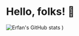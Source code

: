 # Hello, folks! 👋

![Erfan's GitHub stats](https://github-readme-stats.vercel.app/api?username=erfanghorbanee&show_icons=true&theme=radical)
)

<!--
**erfanghorbanee/erfanghorbanee** is a ✨ _special_ ✨ repository because its `README.md` (this file) appears on your GitHub profile.

Here are some ideas to get you started:

- 🔭 I’m currently working on ...
- 🌱 I’m currently learning ...
- 👯 I’m looking to collaborate on ...
- 🤔 I’m looking for help with ...
- 💬 Ask me about ...
- 📫 How to reach me: ...
- 😄 Pronouns: ...
- ⚡ Fun fact: ...
-->
